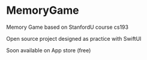 # MemoryGame
Memory Game based on StanfordU course cs193


Open source project designed as practice with SwiftUI

Soon available on App store (free)
